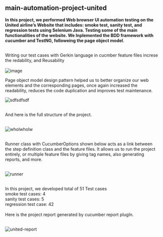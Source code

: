 ﻿## main-automation-project-united
 **In this project, we performed Web browser UI automation testing on the United airline’s Website that includes: smoke test, sanity test, and regression tests using Selenium Java. Testing some of the main functionalities of the website. We Inplemented the BDD framework with cucumber and TestNG, followeing the page object model**.
 <br />
 <br />
 

Writing our test cases with Gerkin language in cucmber feature files increse the redability, and Reusability<br />
<br />
 ![image](https://user-images.githubusercontent.com/40803114/145426205-a94e3383-fde0-41fb-9f1f-be7f8f7a009c.png) 
<br />
 
 
Page object model design pattern helped us to better organize our web elements and the corresponding pages, once again increased the readability, reduces the code duplication and improves test maintenance.<br />

 ![sdfsdfsdf](https://user-images.githubusercontent.com/40803114/145851255-6d6041d8-2477-4d37-b3fa-1c91f15061e9.PNG)

<br />
And here is the full structure of the project.<br />
<br />

 ![wholwholw](https://user-images.githubusercontent.com/40803114/145851316-719d7924-f76b-4fd0-bfb5-513602dfee48.PNG)
 


<br />
Runner class with CucumberOptions shown below acts as a link between the step definition class and the feature files. It allows us to run the project entirely, or multiple feature files by giving tag names, also generating reports, and more.<br />
<br />

 ![runner](https://user-images.githubusercontent.com/40803114/145430515-6fefc76a-0239-4ffa-aca8-b31866de6953.PNG)



<br />
In this project, we developed total of 51 Test cases<br />
smoke test cases: 4<br />
sanity test cases: 5<br />
regression test case: 42<br />
<br />
Here is the project report generated by cucumber report plugIn.<br />
<br />

 ![united-report](https://user-images.githubusercontent.com/40803114/145447601-75fa3d34-4610-40e1-bf9b-59456c6f64d2.PNG)
 




 

